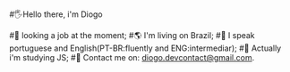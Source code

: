 #🖐️Hello there, i'm Diogo

#🔭 looking a job at the moment;
#🌎 I'm living on Brazil;
#💬 I speak portuguese and English(PT-BR:fluently and ENG:intermediar);
#🌱 Actually i'm studying JS;
#📧 Contact me on: diogo.devcontact@gmail.com.


